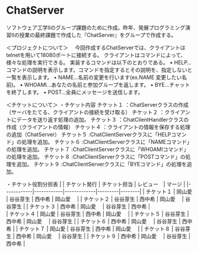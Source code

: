 # ChatServer
ソフトウェア工学Ⅱのグループ課題のために作成。昨年、発展プログラミング演習Ⅱの授業の最終課題で作成した『ChatServer』をグループで作成する。


＜プロジェクトについて＞
　今回作成するChatServerでは、クライアントはtelnetを用いて18080ポートに接続する。
クライアントはコマンドによって、様々な処理を実行できる。
実装するコマンドは以下のとおりである。
• HELP…コマンドの説明を表示します。コマンドを指定するとその説明を、指定しないと一覧を表示します。
• NAME…名前の変更を行います(ex.NAME 変更したい名前)。
• WHOAMI…あなたの名前と参加グループを返します。
• BYE…チャットを終了します。
• POST…全員にメッセージを送信します。

＜チケットについて＞
・チケット内容
チケット１ ：ChatServerクラスの作成（サーバをたてる、クライアントの接続を受け取る）
チケット２ ：クライアントにデータを送り返す処理の追加。
チケット３ ：ChatClientHandlerクラスの作成（クライアントの情報）
チケット４ ：クライアントの情報を保存する処理の追加（ChatServer）
チケット５ :ChatClientServerクラスに「HELPコマンド」の処理を追加。
チケット６ :ChatClientServerクラスに「NAMEコマンド」の処理を追加。
チケット７ :ChatClientServerクラスに「WHOAMIコマンド」の処理を追加。
チケット８ :ChatClientServerクラスに「POSTコマンド」の処理を追加。
チケット９ :ChatClientServerクラスに「BYEコマンド」の処理を追加。

・チケット役割分担表
|            | チケット発行 | チケット担当  | レビュー　| マージ  |
|------------|------------|-------------|---------|--------|
| チケット１   |  岡山愛     |  谷谷芽生    | 西中希   | 岡山愛　 |
| チケット２   |  谷谷芽生   |  西中希      | 岡山愛　 | 谷谷芽生 |
| チケット３   |  西中希     |  岡山愛　    | 谷谷芽生 | 西中希   |  
| チケット４   |  岡山愛     |  谷谷芽生    | 西中希   | 岡山愛　 |
| チケット５   |  谷谷芽生   |  西中希      | 岡山愛　 | 谷谷芽生 |
| チケット６   |  西中希     |  岡山愛　    | 谷谷芽生 | 西中希   | 
| チケット７   |  岡山愛     |  谷谷芽生    | 西中希   | 岡山愛　 |
| チケット８   |  谷谷芽生   |  西中希      | 岡山愛　 | 谷谷芽生 |
| チケット９   |  西中希     |  岡山愛　    | 谷谷芽生 | 西中希   |